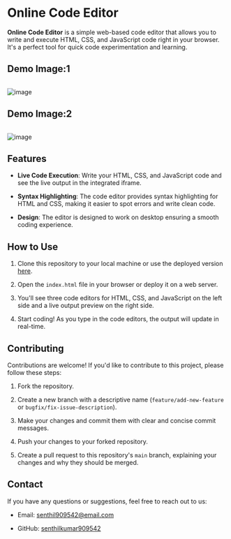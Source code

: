 # Online Code Editor


**Online Code Editor** is a simple web-based code editor that allows you to write and execute HTML, CSS, and JavaScript code right in your browser. It's a perfect tool for quick code experimentation and learning.


## Demo Image:1


<img>

![image](https://github.com/senthilkumar909542/online-code-editor-html/assets/56290175/9e5d7f0a-4e1c-4c37-b86e-3b5913228d60)


</img>

## Demo Image:2


<img>

![image](https://github.com/senthilkumar909542/online-code-editor-html/assets/56290175/3c785e48-7832-4b4b-9bc4-d961e479f168)

</img>



## Features

- **Live Code Execution**: Write your HTML, CSS, and JavaScript code and see the live output in the integrated iframe.

- **Syntax Highlighting**: The code editor provides syntax highlighting for HTML and CSS, making it easier to spot errors and write clean code.

- **Design**: The editor is designed to work on desktop ensuring a smooth coding experience.

## How to Use

1. Clone this repository to your local machine or use the deployed version [here](#).

2. Open the `index.html` file in your browser or deploy it on a web server.

3. You'll see three code editors for HTML, CSS, and JavaScript on the left side and a live output preview on the right side.

4. Start coding! As you type in the code editors, the output will update in real-time.

## Contributing

Contributions are welcome! If you'd like to contribute to this project, please follow these steps:

1. Fork the repository.

2. Create a new branch with a descriptive name (`feature/add-new-feature` or `bugfix/fix-issue-description`).

3. Make your changes and commit them with clear and concise commit messages.

4. Push your changes to your forked repository.

5. Create a pull request to this repository's `main` branch, explaining your changes and why they should be merged.

## Contact

If you have any questions or suggestions, feel free to reach out to us:

- Email: senthil909542@email.com

- GitHub: [senthilkumar909542](https://github.com/senthilkumar909542)
